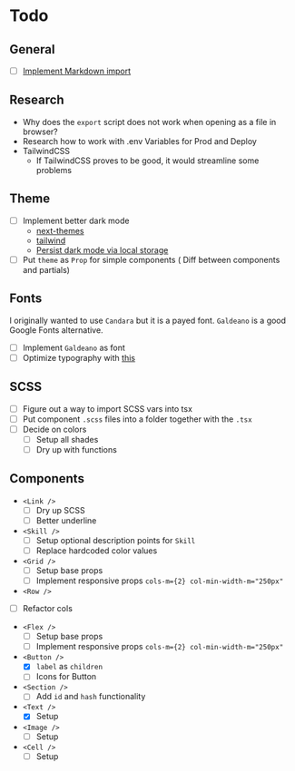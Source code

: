 # Todo

## General

- [ ] [Implement Markdown import](http://geekhmer.github.io/blog/2018/03/29/import-markdown-files-and-serve-its-content-in-next-dot-js/)

## Research

- Why does the `export` script does not work when opening as a file in browser?
- Research how to work with .env Variables for Prod and Deploy
- TailwindCSS
  - If TailwindCSS proves to be good, it would streamline some problems


## Theme

- [ ] Implement better dark mode
  - [next-themes](https://github.com/pacocoursey/next-themes)
  - [tailwind](https://dev.to/enochndika/dark-mode-with-tailwindcss-in-next-js-2if5)
  - [Persist dark mode via local storage](https://tailwindcss.com/docs/dark-mode#toggling-dark-mode-manually)
- [ ] Put `theme` as `Prop` for simple components ( Diff between components and partials)

## Fonts

I originally wanted to use `Candara` but it is a payed font. `Galdeano` is a good Google Fonts alternative.

- [ ] Implement `Galdeano` as font
- [ ] Optimize typography with [this](https://www.cssfontstack.com/candara)

## SCSS

- [ ] Figure out a way to import SCSS vars into tsx
- [ ] Put component `.scss` files into a folder together with the `.tsx`
- [ ] Decide on colors
  - [ ] Setup all shades
  - [ ] Dry up with functions

## Components

-  `<Link />`
   - [ ] Dry up SCSS
   - [ ] Better underline
-  `<Skill />`
	- [ ] Setup optional description points for `Skill`
	- [ ] Replace hardcoded color values
-  `<Grid />`
	-	[ ] Setup base props
	-	[ ] Implement responsive props `cols-m={2} col-min-width-m="250px"`
-  `<Row />`
  - [ ] Refactor cols
- `<Flex />`
	-	[ ] Setup base props
	-	[ ] Implement responsive props `cols-m={2} col-min-width-m="250px"`
- `<Button />`
  - [x] `label` as `children`
  - [ ] Icons for Button
- `<Section />`
  - [ ] Add `id` and `hash` functionality
- `<Text />`
	- [x] Setup
- `<Image />`
	- [ ] Setup
- `<Cell />`
	- [ ] Setup
